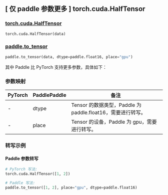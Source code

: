 ## [ 仅 paddle 参数更多 ] torch.cuda.HalfTensor

### [torch.cuda.HalfTensor](https://pytorch.org/docs/stable/tensors.html)

```python
torch.cuda.HalfTensor(data)
```

### [paddle.to_tensor](https://www.paddlepaddle.org.cn/documentation/docs/zh/develop/api/paddle/to_tensor_cn.html#to-tensor)

```python
paddle.to_tensor(data, dtype=paddle.float16, place="gpu")
```

其中 Paddle 比 PyTorch 支持更多参数，具体如下：

### 参数映射

| PyTorch | PaddlePaddle | 备注                                                        |
| ------- | ------------ | ----------------------------------------------------------- |
| -       | dtype        | Tensor 的数据类型，Paddle 为 paddle.float16，需要进行转写。 |
| -       | place        | Tensor 的设备，Paddle 为 gpu，需要进行转写。                |

### 转写示例

#### Paddle 参数转写

```python
# PyTorch 写法:
torch.cuda.HalfTensor([1, 2])

# Paddle 写法:
paddle.to_tensor([1, 2], place="gpu", dtype=paddle.float16)
```
